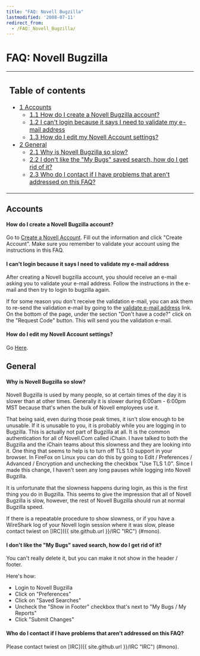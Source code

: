 ```yaml
---
title: "FAQ: Novell Bugzilla"
lastmodified: '2008-07-11'
redirect_from:
  - /FAQ:_Novell_Bugzilla/
---
```


FAQ: Novell Bugzilla
====================

<table>
<col width="100%" />
<tbody>
<tr class="odd">
<td align="left"><h2>Table of contents</h2>
<ul>
<li><a href="#accounts">1 Accounts</a>
<ul>
<li><a href="#how-do-i-create-a-novell-bugzilla-account">1.1 How do I create a Novell Bugzilla account?</a></li>
<li><a href="#i-cant-login-because-it-says-i-need-to-validate-my-e-mail-address">1.2 I can't login because it says I need to validate my e-mail address</a></li>
<li><a href="#how-do-i-edit-my-novell-account-settings">1.3 How do I edit my Novell Account settings?</a></li>
</ul></li>
<li><a href="#general">2 General</a>
<ul>
<li><a href="#why-is-novell-bugzilla-so-slow">2.1 Why is Novell Bugzilla so slow?</a></li>
<li><a href="#i-dont-like-the-my-bugs-saved-search-how-do-i-get-rid-of-it">2.2 I don't like the &quot;My Bugs&quot; saved search, how do I get rid of it?</a></li>
<li><a href="#who-do-i-contact-if-i-have-problems-that-arent-addressed-on-this-faq">2.3 Who do I contact if I have problems that aren't addressed on this FAQ?</a></li>
</ul></li>
</ul></td>
</tr>
</tbody>
</table>

Accounts
--------

#### How do I create a Novell Bugzilla account?

Go to [Create a Novell Account](http://secure-www.novell.com/selfreg/jsp/createSimpleAccount.jsp?target=https%3A//bugzilla.novell.com/ichainlogin.cgi%3Ftarget%3Dindex.cgi%3FGoAheadAndLogIn%253D1). Fill out the information and click "Create Account". Make sure you remember to validate your account using the instructions in this FAQ.

#### I can't login because it says I need to validate my e-mail address

After creating a Novell bugzilla account, you should receive an e-mail asking you to validate your e-mail address. Follow the instructions in the e-mail and then try to login to bugzilla again.

If for some reason you don't receive the validation e-mail, you can ask them to re-send the validation e-mail by going to the [validate e-mail address](http://secure-www.novell.com/selfreg/jsp/protected/validateEmail.jsp) link. On the bottom of the page, under the section "Don't have a code?" click on the "Request Code" button. This will send you the validation e-mail.

#### How do I edit my Novell Account settings?

Go [Here](http://secure-www.novell.com/selfreg/jsp/protected/manageAccount.jsp).

General
-------

#### Why is Novell Bugzilla so slow?

Novell Bugzilla is used by many people, so at certain times of the day it is slower than at other times. Generally it is slower during 6:00am - 6:00pm MST because that's when the bulk of Novell employees use it.

That being said, even during those peak times, it isn't slow enough to be unusable. If it is unusable to you, it is probably while you are logging in to Bugzilla. This is actually not part of Bugzilla at all. It is the common authentication for all of Novell.Com called iChain. I have talked to both the Bugzilla and the iChain teams about this slowness and they are looking into it. One thing that seems to help is to turn off TLS 1.0 support in your browser. In FireFox on Linux you can do this by going to Edit / Preferences / Advanced / Encryption and unchecking the checkbox "Use TLS 1.0". Since I made this change, I haven't seen any long pauses while logging into Novell Bugzilla.

It is unfortunate that the slowness happens during login, as this is the first thing you do in Bugzilla. This seems to give the impression that all of Novell Bugzilla is slow, however, the rest of Novell Bugzilla should run at normal Bugzilla speed.

If there is a repeatable procedure to show slowness, or if you have a WireShark log of your Novell login session where it was slow, please contact twiest on [IRC]({{ site.github.url }}/IRC "IRC") (\#mono).

#### I don't like the "My Bugs" saved search, how do I get rid of it?

You can't really delete it, but you can make it not show in the header / footer.

Here's how:

-   Login to Novell Bugzilla
-   Click on "Preferences"
-   Click on "Saved Searches"
-   Uncheck the "Show in Footer" checkbox that's next to "My Bugs / My Reports"
-   Click "Submit Changes"

#### Who do I contact if I have problems that aren't addressed on this FAQ?

Please contact twiest on [IRC]({{ site.github.url }}/IRC "IRC") (\#mono).

